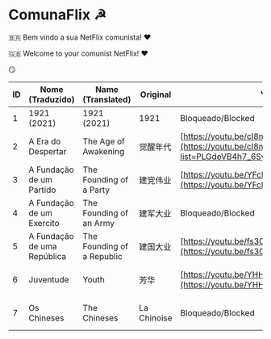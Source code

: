 # ComunaFlix ☭

🇧🇷 Bem vindo a sua NetFlix comunista! ❤

🇬🇧 Welcome to your comunist NetFlix! ❤

😏

| ID | Nome (Traduzido) | Name (Translated) | Original | YouTube | Google Drive |
|----|------------------|-------------------|----------|---------|--------------|
| 1 | 1921 (2021) | 1921 (2021) | 1921 | Bloqueado/Blocked | [https://drive.google.com/...](https://drive.google.com/drive/folders/1XeZSn1lbSAMiJ8pM-oIBauIMy5Xt5UxX)
| 2 | A Era do Despertar | The Age of Awakening | 觉醒年代 | [https://youtu.be/cI8mKJmDUYs...](https://youtu.be/cI8mKJmDUYs?list=PLGdeVB4h7_6SwFRrSukO4OU2dmYyOa7Gk) | Muito Grande/Big size
| 3 | A Fundação de um Partido | The Founding of a Party | 建党伟业 | [https://youtu.be/YFcbFwiORF8](https://youtu.be/YFcbFwiORF8) | [https://drive.google.com/...](https://drive.google.com/drive/folders/1_PAVYIXbJL7heaOZuCtQng2-KiQFYa8z?usp=sharing)
| 4 | A Fundação de um Exercito | The Founding of an Army | 建军大业 | Bloqueado/Blocked | [https://drive.google.com/...](https://drive.google.com/drive/folders/1SgepN0a4xjwtHQd_V-lDzva68o9I1-Cj?usp=sharing)
| 5 | A Fundação de uma República | The Founding of a Republic | 建国大业 | [https://youtu.be/fs3099Cv-zc](https://youtu.be/fs3099Cv-zc) | [https://drive.google.com/...](https://drive.google.com/drive/folders/1fqKtcoNMlM0tiH6CL_MHwPh05DZ87CqB?usp=sharing)
| 6 | Juventude | Youth | 芳华 | [https://youtu.be/YHHT27DQ0b4](https://youtu.be/YHHT27DQ0b4) | [https://drive.google.com/...](https://drive.google.com/drive/folders/1RrgsL9stESWT80v1_0P-LPsKu9D2dfYi?usp=sharing)
| 7 | Os Chineses | The Chineses | La Chinoise | Bloqueado/Blocked | [https://drive.google.com/...](https://drive.google.com/drive/folders/1sUJsjtdEOzzQEfdROX1-DyDc35D_jvEC?usp=sharing)
